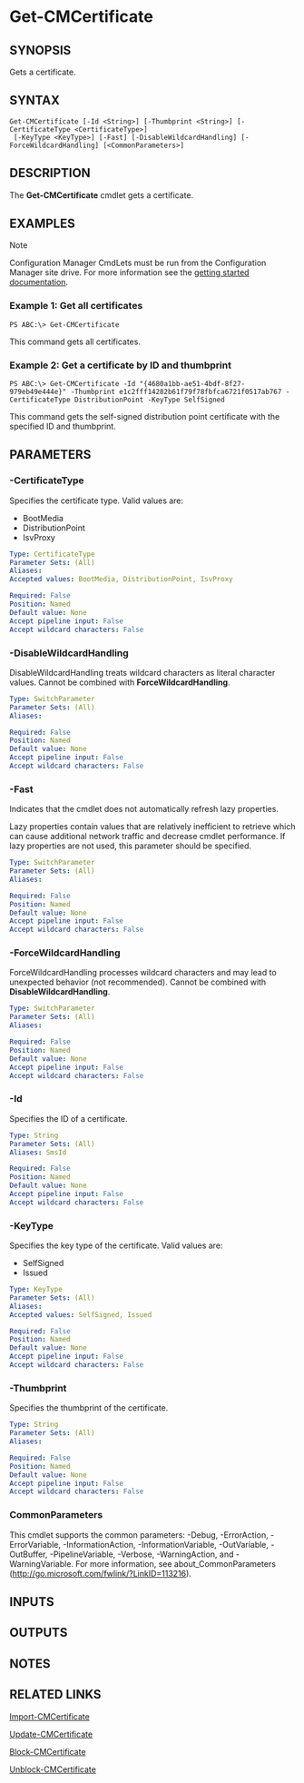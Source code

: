 ﻿---
external help file: AdminUI.PS.Certificates.dll-Help.xml
ms.assetid: 20865371-37E6-4090-9921-E2051D26D873
online version: https://go.microsoft.com/fwlink/?linkid=834161
schema: 2.0.0
---

# Get-CMCertificate

## SYNOPSIS
Gets a certificate.

## SYNTAX

```
Get-CMCertificate [-Id <String>] [-Thumbprint <String>] [-CertificateType <CertificateType>]
 [-KeyType <KeyType>] [-Fast] [-DisableWildcardHandling] [-ForceWildcardHandling] [<CommonParameters>]
```

## DESCRIPTION
The **Get-CMCertificate** cmdlet gets a certificate.

## EXAMPLES

> [!NOTE]
> Configuration Manager CmdLets must be run from the Configuration Manager site drive.  For more information see the [getting started documentation](https://docs.microsoft.com/en-us/powershell/sccm/overview).


### Example 1: Get all certificates
```
PS ABC:\> Get-CMCertificate
```

This command gets all certificates.

### Example 2: Get a certificate by ID and thumbprint
```
PS ABC:\> Get-CMCertificate -Id "{4680a1bb-ae51-4bdf-8f27-979eb49e444e}" -Thumbprint e1c2fff14282b61f79f78fbfca6721f0517ab767 -CertificateType DistributionPoint -KeyType SelfSigned
```

This command gets the self-signed distribution point certificate with the specified ID and thumbprint.

## PARAMETERS

### -CertificateType
Specifies the certificate type.
Valid values are:

- BootMedia
- DistributionPoint
- IsvProxy

```yaml
Type: CertificateType
Parameter Sets: (All)
Aliases: 
Accepted values: BootMedia, DistributionPoint, IsvProxy

Required: False
Position: Named
Default value: None
Accept pipeline input: False
Accept wildcard characters: False
```

### -DisableWildcardHandling
DisableWildcardHandling treats wildcard characters as literal character values. Cannot be combined with **ForceWildcardHandling**.

```yaml
Type: SwitchParameter
Parameter Sets: (All)
Aliases: 

Required: False
Position: Named
Default value: None
Accept pipeline input: False
Accept wildcard characters: False
```

### -Fast
Indicates that the cmdlet does not automatically refresh lazy properties.

Lazy properties contain values that are relatively inefficient to retrieve which can cause additional network traffic and decrease cmdlet performance.
If lazy properties are not used, this parameter should be specified.

```yaml
Type: SwitchParameter
Parameter Sets: (All)
Aliases: 

Required: False
Position: Named
Default value: None
Accept pipeline input: False
Accept wildcard characters: False
```

### -ForceWildcardHandling
ForceWildcardHandling processes wildcard characters and may lead to unexpected behavior (not recommended). Cannot be combined with **DisableWildcardHandling**.

```yaml
Type: SwitchParameter
Parameter Sets: (All)
Aliases: 

Required: False
Position: Named
Default value: None
Accept pipeline input: False
Accept wildcard characters: False
```

### -Id
Specifies the ID of a certificate.

```yaml
Type: String
Parameter Sets: (All)
Aliases: SmsId

Required: False
Position: Named
Default value: None
Accept pipeline input: False
Accept wildcard characters: False
```

### -KeyType
Specifies the key type of the certificate.
Valid values are:

- SelfSigned
- Issued

```yaml
Type: KeyType
Parameter Sets: (All)
Aliases: 
Accepted values: SelfSigned, Issued

Required: False
Position: Named
Default value: None
Accept pipeline input: False
Accept wildcard characters: False
```

### -Thumbprint
Specifies the thumbprint of the certificate.

```yaml
Type: String
Parameter Sets: (All)
Aliases: 

Required: False
Position: Named
Default value: None
Accept pipeline input: False
Accept wildcard characters: False
```

### CommonParameters
This cmdlet supports the common parameters: -Debug, -ErrorAction, -ErrorVariable, -InformationAction, -InformationVariable, -OutVariable, -OutBuffer, -PipelineVariable, -Verbose, -WarningAction, and -WarningVariable. For more information, see about_CommonParameters (http://go.microsoft.com/fwlink/?LinkID=113216).

## INPUTS

## OUTPUTS

## NOTES

## RELATED LINKS

[Import-CMCertificate](Import-CMCertificate.md)

[Update-CMCertificate](Update-CMCertificate.md)

[Block-CMCertificate](Block-CMCertificate.md)

[Unblock-CMCertificate](Unblock-CMCertificate.md)

